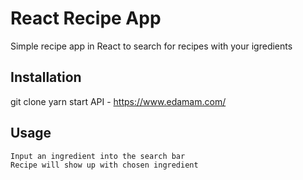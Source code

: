# React Recipe App
Simple recipe app in React to search for recipes with your igredients

## Installation
git clone
yarn start
API - https://www.edamam.com/

## Usage

```
Input an ingredient into the search bar
Recipe will show up with chosen ingredient
```

